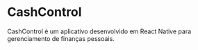 # CashControl
CashControl é um aplicativo desenvolvido em React Native para gerenciamento de finanças pessoais.
